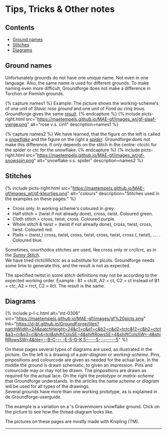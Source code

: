 # Tips, Tricks &amp; Other notes

## Contents
* [Ground names](#ground-names)
* [Stitches](#stitches)
* [Diagrams](#diagrams)

## Ground names
Unfortunately grounds do not have one unique name. Not even in one language. Also, the same name is used for different grounds. To make naming even more difficult, Groundforge does not make a difference in Torchon or Flemish grounds.

{% capture names1 %}
Example: The picture shows the working-scheme's of one unit of <i>Slavic rose ground</i> and one unit of <i>Fond au cinq trous</i>. Groundforge gives the same <a href="https://d-bl.github.io/GroundForge/tiles?patchWidth=12&patchHeight=12&a1=ctct&b1=ct&c1=ctct&d1=ct&b2=ct&d2=ct&shiftColsSE=2&shiftRowsSE=2&shiftColsSW=-2&shiftRowsSW=2&tile=5831,-4-7">result</a>.
{% endcapture %}
{% include picts-right.html
  src="https://maetempels.github.io/MAE-gf/images_wt/gf-slaaf-vierge.png"
  alt="rose v.s. cin1"
  description=names1
%}

{% capture names2 %}
We have learned, that the figure on the left is called a <a href="https://d-bl.github.io/GroundForge/tiles?patchWidth=16&patchHeight=16&b1=ctc&a2=ctc&c2=ctc&b3=ctcttt&d3=tttctc&a4=ctc&c4=ctc&shiftColsSE=2&shiftRowsSE=4&shiftColsSW=-2&shiftRowsSW=4&tile=-5--,B-C-,-5-5,5-5-"><i>snowflake</i></a> and the figure on the right a <a href="https://d-bl.github.io/GroundForge/tiles?patchWidth=16&patchHeight=16&b1=ctcctc&a2=ctc&c2=ctc&b3=ctcttt&d3=tttctc&a4=ctc&c4=ctc&shiftColsSE=2&shiftRowsSE=4&shiftColsSW=-2&shiftRowsSW=4&tile=-5--,B-C-,-5-5,5-5-,"><i>spider</i></a>. Groundforge does not make this difference. It only depends on the stitch in the centre: <span class="stch">ctcctc</span> for the spider or <span class="stch">ctc</span> for the snowflake.
{% endcapture %}
{% include picts-right.html
  src="https://maetempels.github.io/MAE-gf/images_wt/gf-snowspin.png"
  alt="snowflake v.s. spider"
  description=names2
%}

## Stitches
{% include picts-right.html
  src="https://maetempels.github.io/MAE-gf/images_wt/gf-kleurtjes.png"
  alt="colours"
  description="Stitches used in the examples on these pages:"
%}
* Cross only. In working scheme's coloured in <span class="b-grey">grey.</span>
* Half stitch = (twist if not already done), cross, twist. Coloured <span class="b-gree">green</span>.
* Cloth stitch = cross, twist, cross. Coloured <span class="b-purp">purple</span>.
* Whole stitch &amp; twist = (twist if not already done), cross, twist, cross, twist. Coloured <span class="b-red">red</span>.
* Plaits = (twist,) cross, twist, cross, twist, cross, twist, cross (, twist), .... . Coloured <span class="b-blue">blue</span>.

Sometimes, onorthodox stitches are used, like <span class="stch">cross only</span> or <span class="stch">crcllcrc</span>, as in the [_Sunny Stitch_][ex-sun].    
We have tried <span class="stch">ctctclllllctctc</span> as a substitute for picots. Groundforge needs some time to generate this, and the result is not as expected.

The specified twitst in some stitch definitions may not be according to the expected working order. Example : <span class="stch">B1 = ctctt, A2 = ct, C2 = ct</span> instead of <span class="stch">B1 = ctc, A2 = rrct, C2 = llct</span>. The result is the same.


## Diagrams
{% include p-l-c.html
     alt="mt-0306"
     src="https://maetempels.github.io/MAE-gf/images/gf%20picts.png"
     lnk="https://d-bl.github.io/GroundForge/tiles?patchWidth=24&patchHeight=24&c1=c&e1=c&b2=c&d2=tctc&f2=c&h2=ctct&a3=cr&g3=cl&h4=tct&shiftColsSE=4&shiftRowsSE=4&shiftColsSW=-4&shiftRowsSW=4&tile=--B-C---,-E-5-O-K,5-----5-,-------5"
%}   

On these pages several types of diagrams are used, as illustrated in the picture. On the left is a drawing of a _pair-diagram_ or _working-scheme_. Pins, pinpositions and colourcode are given as needed for the actual lace. In the middle the ground is drawn schematic, to given an impression. Pins and colourcode may or may not be drawn. The pinpositions are drawn as required for the actual lace. On the right the _prototype_ or _matrix-scheme_ that Groundforge understands. In the articles the name _scheme_ or _diagram_ will be used for all types of the drawings.                     
Several grounds have more than one working prototype, as is explained in de Groundforge-userguide.    

The example is a variation on a 's Gravenmoers snowflake ground. Click on the picture to see how the thread-diagram looks like.      

The pictures on these pages are mostly made with Knipling (TM).

***

[ex-sun]: https://maetempels.github.io/MAE-gf/docs/marian#sunny-stitch

[G-ex-tctct]: https://d-bl.github.io/GroundForge/index.html?m=88%2011%3Bbricks%3B16%3B16%3B0%3B0&s1=ctc%20B1%3Dtctct

[G-ex-ctct]: https://d-bl.github.io/GroundForge/index.html?m=88%2011%3Bbricks%3B16%3B16%3B0%3B0&s1=ctc%20B1%3Dctct%20A2%3Dctcr%20A1%3Dctcr

[G-ex-5G]: https://d-bl.github.io/GroundForge/index.html?m=5831%20-4-7%3Bbricks%3B16%3B16%3B0%3B0&s1=ct%20A1%3Dctct%20C1%3Dctct

[G-0306]: https://d-bl.github.io/GroundForge/index.html?m=--B-C---%0A-E-5-O-K%0A5-----5-%0A-------5%3Bbricks%3B24%3B24%3B0%3B0&s1=c%20F4%3Dctct%20B2%3Dtct%20B4%3Dtctc%20A1%3Dcl%20C1%3Dcr

[T-0306]: https://d-bl.github.io/GroundForge/tiles?patchWidth=24&patchHeight=24&c1=c&e1=c&b2=c&d2=tctc&f2=c&h2=ctct&a3=cr&g3=cl&h4=tct&shiftColsSE=4&shiftRowsSE=4&shiftColsSW=-4&shiftRowsSW=4&tile=--B-C---,-E-5-O-K,5-----5-,-------5


